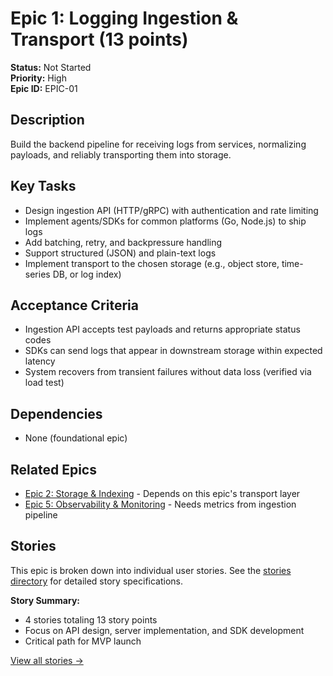 # Epic 1: Logging Ingestion & Transport (13 points)

**Status:** Not Started  
**Priority:** High  
**Epic ID:** EPIC-01

## Description

Build the backend pipeline for receiving logs from services, normalizing payloads, and reliably transporting them into storage.

## Key Tasks

- Design ingestion API (HTTP/gRPC) with authentication and rate limiting
- Implement agents/SDKs for common platforms (Go, Node.js) to ship logs
- Add batching, retry, and backpressure handling
- Support structured (JSON) and plain-text logs
- Implement transport to the chosen storage (e.g., object store, time-series DB, or log index)

## Acceptance Criteria

- Ingestion API accepts test payloads and returns appropriate status codes
- SDKs can send logs that appear in downstream storage within expected latency
- System recovers from transient failures without data loss (verified via load test)

## Dependencies

- None (foundational epic)

## Related Epics

- [Epic 2: Storage & Indexing](epic-02.md) - Depends on this epic's transport layer
- [Epic 5: Observability & Monitoring](epic-05.md) - Needs metrics from ingestion pipeline

## Stories

This epic is broken down into individual user stories. See the [stories directory](epic-01/) for detailed story specifications.

**Story Summary:**

- 4 stories totaling 13 story points
- Focus on API design, server implementation, and SDK development
- Critical path for MVP launch

[View all stories →](epic-01/README.md)

